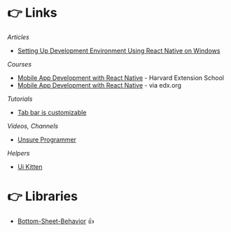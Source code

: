 # 👉 Links

*Articles*

- [Setting Up Development Environment Using React Native on Windows](https://codeburst.io/setting-up-development-environment-using-react-native-on-windows-dd240e69f776)

*Courses*

- [Mobile App Development with React Native](https://cs50.github.io/mobile/lectures) - Harvard Extension School
- [Mobile App Development with React Native](https://courses.edx.org/courses/course-v1:HarvardX+CS50M+Mobile/course/) - via edx.org

*Tutorials*

- [Tab bar is customizable](https://itnext.io/react-native-tab-bar-is-customizable-c3c37dcf711f)

*Vídeos, Channels*

- [Unsure Programmer](https://www.youtube.com/channel/UCiNWv52iO_OAdZ12kslG4Cg)

*Helpers*

- [Ui Kitten](https://akveo.github.io/react-native-ui-kitten/#/home)

# 👉 Libraries

- [Bottom-Sheet-Behavior](https://github.com/cesardeazevedo/react-native-bottom-sheet-behavior) :thumbsup:
